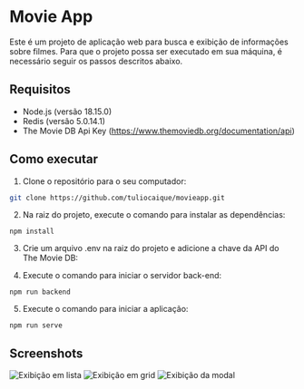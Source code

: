 # Movie App
Este é um projeto de aplicação web para busca e exibição de informações sobre filmes. Para que o projeto possa ser executado em sua máquina, é necessário seguir os passos descritos abaixo.

## Requisitos
- Node.js (versão 18.15.0)
- Redis (versão 5.0.14.1)
- The Movie DB Api Key (https://www.themoviedb.org/documentation/api)


## Como executar
1. Clone o repositório para o seu computador:
```bash
git clone https://github.com/tuliocaique/movieapp.git
```

2. Na raiz do projeto, execute o comando para instalar as dependências:

```
npm install
```

3. Crie um arquivo .env na raiz do projeto e adicione a chave da API do The Movie DB:

4. Execute o comando para iniciar o servidor back-end:
```
npm run backend
```
5. Execute o comando para iniciar a aplicação:
```
npm run serve
```

## Screenshots
![Exibição em lista](https://github.com/tuliocaique/movieapp/blob/master/src/assets/img_1.png?raw=true)
![Exibição em grid](https://github.com/tuliocaique/movieapp/blob/master/src/assets/img_2.png?raw=true)
![Exibição da modal](https://github.com/tuliocaique/movieapp/blob/master/src/assets/img_3.png?raw=true)
